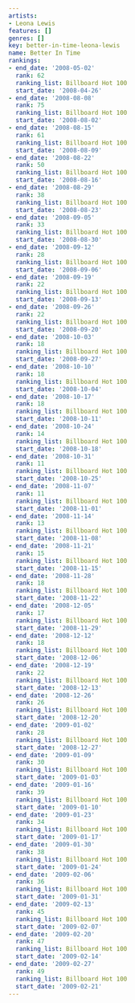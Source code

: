 ```yaml
---
artists:
- Leona Lewis
features: []
genres: []
key: better-in-time-leona-lewis
name: Better In Time
rankings:
- end_date: '2008-05-02'
  rank: 62
  ranking_list: Billboard Hot 100
  start_date: '2008-04-26'
- end_date: '2008-08-08'
  rank: 75
  ranking_list: Billboard Hot 100
  start_date: '2008-08-02'
- end_date: '2008-08-15'
  rank: 61
  ranking_list: Billboard Hot 100
  start_date: '2008-08-09'
- end_date: '2008-08-22'
  rank: 50
  ranking_list: Billboard Hot 100
  start_date: '2008-08-16'
- end_date: '2008-08-29'
  rank: 38
  ranking_list: Billboard Hot 100
  start_date: '2008-08-23'
- end_date: '2008-09-05'
  rank: 33
  ranking_list: Billboard Hot 100
  start_date: '2008-08-30'
- end_date: '2008-09-12'
  rank: 28
  ranking_list: Billboard Hot 100
  start_date: '2008-09-06'
- end_date: '2008-09-19'
  rank: 22
  ranking_list: Billboard Hot 100
  start_date: '2008-09-13'
- end_date: '2008-09-26'
  rank: 22
  ranking_list: Billboard Hot 100
  start_date: '2008-09-20'
- end_date: '2008-10-03'
  rank: 18
  ranking_list: Billboard Hot 100
  start_date: '2008-09-27'
- end_date: '2008-10-10'
  rank: 18
  ranking_list: Billboard Hot 100
  start_date: '2008-10-04'
- end_date: '2008-10-17'
  rank: 18
  ranking_list: Billboard Hot 100
  start_date: '2008-10-11'
- end_date: '2008-10-24'
  rank: 14
  ranking_list: Billboard Hot 100
  start_date: '2008-10-18'
- end_date: '2008-10-31'
  rank: 11
  ranking_list: Billboard Hot 100
  start_date: '2008-10-25'
- end_date: '2008-11-07'
  rank: 11
  ranking_list: Billboard Hot 100
  start_date: '2008-11-01'
- end_date: '2008-11-14'
  rank: 13
  ranking_list: Billboard Hot 100
  start_date: '2008-11-08'
- end_date: '2008-11-21'
  rank: 15
  ranking_list: Billboard Hot 100
  start_date: '2008-11-15'
- end_date: '2008-11-28'
  rank: 18
  ranking_list: Billboard Hot 100
  start_date: '2008-11-22'
- end_date: '2008-12-05'
  rank: 17
  ranking_list: Billboard Hot 100
  start_date: '2008-11-29'
- end_date: '2008-12-12'
  rank: 18
  ranking_list: Billboard Hot 100
  start_date: '2008-12-06'
- end_date: '2008-12-19'
  rank: 22
  ranking_list: Billboard Hot 100
  start_date: '2008-12-13'
- end_date: '2008-12-26'
  rank: 26
  ranking_list: Billboard Hot 100
  start_date: '2008-12-20'
- end_date: '2009-01-02'
  rank: 28
  ranking_list: Billboard Hot 100
  start_date: '2008-12-27'
- end_date: '2009-01-09'
  rank: 30
  ranking_list: Billboard Hot 100
  start_date: '2009-01-03'
- end_date: '2009-01-16'
  rank: 39
  ranking_list: Billboard Hot 100
  start_date: '2009-01-10'
- end_date: '2009-01-23'
  rank: 34
  ranking_list: Billboard Hot 100
  start_date: '2009-01-17'
- end_date: '2009-01-30'
  rank: 38
  ranking_list: Billboard Hot 100
  start_date: '2009-01-24'
- end_date: '2009-02-06'
  rank: 36
  ranking_list: Billboard Hot 100
  start_date: '2009-01-31'
- end_date: '2009-02-13'
  rank: 45
  ranking_list: Billboard Hot 100
  start_date: '2009-02-07'
- end_date: '2009-02-20'
  rank: 47
  ranking_list: Billboard Hot 100
  start_date: '2009-02-14'
- end_date: '2009-02-27'
  rank: 49
  ranking_list: Billboard Hot 100
  start_date: '2009-02-21'
---
```


